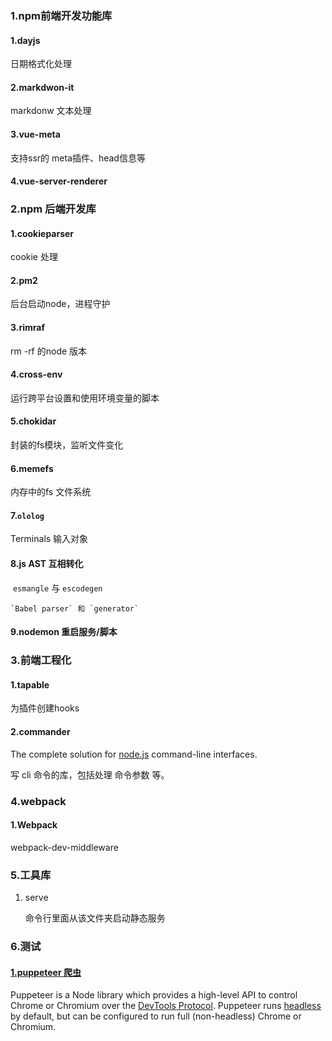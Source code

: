 ### 1.npm前端开发功能库

#### 1.dayjs

日期格式化处理

#### 2.markdwon-it

markdonw 文本处理

#### 3.vue-meta

支持ssr的 meta插件、head信息等

#### 4.vue-server-renderer



### 2.npm 后端开发库

#### 1.cookieparser

cookie 处理

#### 2.pm2

后台启动node，进程守护

#### 3.rimraf

rm -rf 的node 版本

#### 4.cross-env 

运行跨平台设置和使用环境变量的脚本

#### 5.chokidar

封装的fs模块，监听文件变化

#### 6.memefs

内存中的fs 文件系统

#### 7.`ololog`

Terminals 输入对象

#### 8.js AST 互相转化

​     `esmangle` 与 `escodegen`     

 	`Babel parser` 和 `generator`

#### 9.nodemon 重启服务/脚本

### 3.前端工程化

#### 1.tapable

为插件创建hooks

#### 2.commander

The complete solution for [node.js](http://nodejs.org/) command-line interfaces.

写 cli 命令的库，包括处理 命令参数 等。

### 4.webpack 

#### 1.Webpack

webpack-dev-middleware



### 5.工具库

1. serve

   命令行里面从该文件夹启动静态服务

### 6.测试

#### [1.puppeteer 爬虫](https://github.com/puppeteer/puppeteer)

Puppeteer is a Node library which provides a high-level API to control Chrome or Chromium over the [DevTools Protocol](https://chromedevtools.github.io/devtools-protocol/). Puppeteer runs [headless](https://developers.google.com/web/updates/2017/04/headless-chrome) by default, but can be configured to run full (non-headless) Chrome or Chromium.








